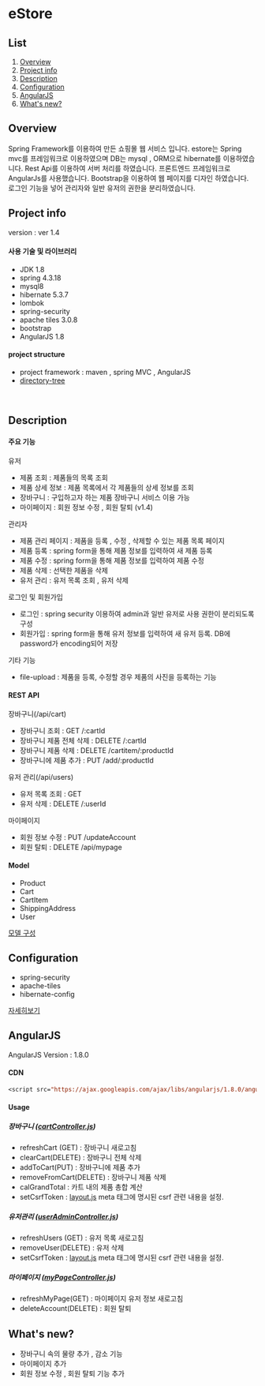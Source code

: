 # eStore

## List

1. [Overview](#overview)
2. [Project info](#project-info)
3. [Description](#description)
4. [Configuration](#configuration)
5. [AngularJS](#angularjs)
6. [What's new?](#whats-new)





## Overview
Spring Framework를 이용하여 만든 쇼핑몰 웹 서비스 입니다. estore는 Spring mvc를 프레임워크로 이용하였으며 DB는 mysql , ORM으로 hibernate를 이용하였습니다. Rest Api를 이용하여 서버 처리를 하였습니다. 프론트엔드 프레임워크로 AngularJs를 사용했습니다. Bootstrap을 이용하여 웹 페이지를 디자인 하였습니다. 로그인 기능을 넣어 관리자와 일반 유저의 권한을 분리하였습니다. 




## Project info

version : ver 1.4



#### 사용 기술 및 라이브러리

- JDK 1.8
- spring 4.3.18
- mysql8
- hibernate 5.3.7
- lombok
- spring-security
- apache tiles 3.0.8
- bootstrap
- AngularJS 1.8





#### project structure
- project framework : maven , spring MVC , AngularJS
- [directory-tree](https://github.com/NohTaeHwan/eStore/blob/master/documents/directory-tree.md)



<br/>

## Description

#### 주요 기능

유저
- 제품 조회 : 제품들의 목록 조회
- 제품 상세 정보 : 제품 목록에서 각 제품들의 상세 정보를 조회
- 장바구니 : 구입하고자 하는 제품 장바구니 서비스 이용 가능 
- 마이페이지 : 회원 정보 수정 , 회원 탈퇴 (v1.4)

관리자
- 제품 관리 페이지 : 제품을 등록 , 수정 , 삭제할 수 있는 제품 목록 페이지
- 제품 등록 : spring form을 통해 제품 정보를 입력하여 새 제품 등록
- 제품 수정 : spring form을 통해 제품 정보를 입력하여 제품 수정
- 제품 삭제 : 선택한 제품을 삭제
- 유저 관리 : 유저 목록 조회 , 유저 삭제 

로그인 및 회원가입
- 로그인 : spring security 이용하여 admin과 일반 유저로 사용 권한이 분리되도록 구성
- 회원가입 : spring form을 통해 유저 정보를 입력하여 새 유저 등록. DB에 password가 encoding되어 저장

기타 기능

- file-upload : 제품을 등록, 수정할 경우 제품의 사진을 등록하는 기능


#### REST API

장바구니(/api/cart) 

- 장바구니 조회 : GET /:cartId
- 장바구니 제품 전체 삭제 : DELETE /:cartId
- 장바구니 제품 삭제 : DELETE /cartitem/:productId
- 장바구니에 제품 추가 : PUT /add/:productId

유저 관리(/api/users)

- 유저 목록 조회 : GET 
- 유저 삭제 : DELETE /:userId

마이페이지

- 회원 정보 수정 : PUT /updateAccount
- 회원 탈퇴 : DELETE /api/mypage



#### Model

- Product 
- Cart
- CartItem
- ShippingAddress
- User

[모델 구성](https://github.com/NohTaeHwan/eStore/blob/master/documents/models.md)



## Configuration

- spring-security
- apache-tiles
- hibernate-config

[자세히보기](https://github.com/NohTaeHwan/eStore/blob/master/documents/configurations.md)



## AngularJS

AngularJS Version : 1.8.0

#### CDN

```jsp
<script src="https://ajax.googleapis.com/ajax/libs/angularjs/1.8.0/angular.min.js"></script>
```

#### Usage

##### 장바구니 ([cartController.js](https://github.com/NohTaeHwan/eStore/blob/master/web/resource/js/cartController.js))

- refreshCart (GET) : 장바구니 새로고침
- clearCart(DELETE) : 장바구니 전체 삭제
- addToCart(PUT) : 장바구니에 제품 추가
- removeFromCart(DELETE) : 장바구니 제품 삭제
- calGrandTotal : 카트 내의 제품 총합 계산
- setCsrfToken : [layout.js](https://github.com/NohTaeHwan/eStore/blob/master/web/WEB-INF/templates/layout.jsp) meta 태그에 명시된 csrf 관련 내용을 설정.



##### 유저관리 ([userAdminController.js](https://github.com/NohTaeHwan/eStore/blob/master/web/resource/js/userAdminController.js))

- refreshUsers (GET) : 유저 목록 새로고침
- removeUser(DELETE) : 유저 삭제
- setCsrfToken : [layout.js](https://github.com/NohTaeHwan/eStore/blob/master/web/WEB-INF/templates/layout.jsp) meta 태그에 명시된 csrf 관련 내용을 설정.



##### 마이페이지 ([myPageController.js](https://github.com/NohTaeHwan/eStore/blob/master/web/resource/js/myPageController.js))

- refreshMyPage(GET) : 마이페이지 유저 정보 새로고침
- deleteAccount(DELETE) : 회원 탈퇴





## What's new?

- 장바구니 속의 물량 추가 , 감소 기능
- 마이페이지 추가 
- 회원 정보 수정 , 회원 탈퇴 기능 추가

